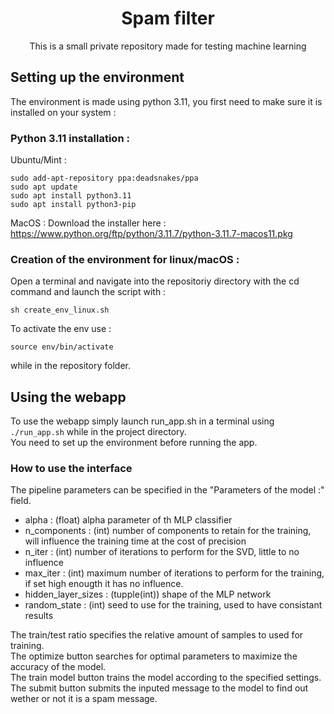 <h1 align="center">Spam filter</h1>
<p align="center">This is a small private repository made for testing machine learning</p>

## Setting up the environment
The environment is made using python 3.11, you first need to make sure it is installed on your system :
### Python 3.11 installation :
Ubuntu/Mint :
```
sudo add-apt-repository ppa:deadsnakes/ppa
sudo apt update
sudo apt install python3.11
sudo apt install python3-pip
```
MacOS : Download the installer here : https://www.python.org/ftp/python/3.11.7/python-3.11.7-macos11.pkg
### Creation of the environment for linux/macOS :
Open a terminal and navigate into the repositoriy directory with the cd command and launch the script with :
```
sh create_env_linux.sh
```
To activate the env use :
```
source env/bin/activate
```
while in the repository folder.

## Using the webapp
To use the webapp simply launch run_app.sh in a terminal using ```./run_app.sh``` while in the project directory.<br>
You need to set up the environment before running the app.
### How to use the interface
The pipeline parameters can be specified in the "Parameters of the model :" field.

* alpha : (float) alpha parameter of th MLP classifier
* n_components : (int) number of components to retain for the training, will influence the training time at the cost of precision
* n_iter : (int) number of iterations to perform for the SVD, little to no influence
* max_iter : (int) maximum number of iterations to perform for the training, if set high enougth it has no influence.
* hidden_layer_sizes : (tupple(int)) shape of the MLP network
* random_state : (int) seed to use for the training, used to have consistant results

The train/test ratio specifies the relative amount of samples to used for training.<br>
The optimize button searches for optimal parameters to maximize the accuracy of the model.<br>
The train model button trains the model according to the specified settings.<br>
The submit button submits the inputed message to the model to find out wether or not it is a spam message.<br>